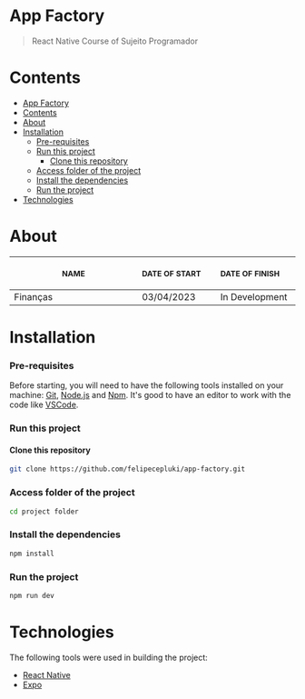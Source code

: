 # App Factory

> React Native Course of Sujeito Programador
> &nbsp;

# Contents

- [App Factory](#app-factory)
- [Contents](#contents)
- [About](#about)
- [Installation](#installation)
    - [Pre-requisites](#pre-requisites)
    - [Run this project](#run-this-project)
      - [Clone this repository](#clone-this-repository)
    - [Access folder of the project](#access-folder-of-the-project)
    - [Install the dependencies](#install-the-dependencies)
    - [Run the project](#run-the-project)
- [Technologies](#technologies)

# About

<table>
  <thead>
    <tr>
        <th align="center">
          <img width="300" height="1"> 
          <p> 
            <small>
              NAME
            </small>
          </p>
        </th>
        <th align="left">
          <img width="140" height="1">
          <p align="left"> 
            <small>
              DATE OF START
            </small>
          </p>
        </th>
        <th align="left">
          <img width="140" height="1">
          <p align="left"> 
            <small>
              DATE OF FINISH
            </small>
            </p>
        </th>
      </tr>
  </thead>
  <tbody>
    <tr>
      <td>Finanças</td>
      <td>03/04/2023</td>
      <td>In Development</td>
    </tr>
  </tbody>
</table>

# Installation

### Pre-requisites

Before starting, you will need to have the following tools installed on your machine: [Git](https://git-scm.com), [Node.js](https://nodejs.org/en/) and [Npm](https://www.npmjs.com/). It's good to have an editor to work with the code like [VSCode](https://code.visualstudio.com/).

### Run this project

#### Clone this repository

```bash
git clone https://github.com/felipecepluki/app-factory.git
```

### Access folder of the project

```bash
cd project folder
```

### Install the dependencies

```bash
npm install
```

### Run the project

```bash
npm run dev
```

# Technologies

The following tools were used in building the project: <br />

- [React Native](https://reactnative.dev/)
- [Expo](https://expo.dev/)
